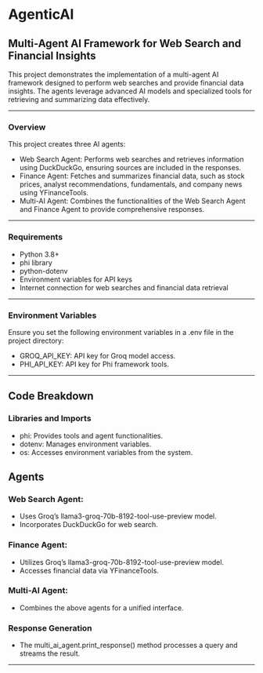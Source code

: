 # AgenticAI
## Multi-Agent AI Framework for Web Search and Financial Insights

This project demonstrates the implementation of a multi-agent AI framework designed to perform web searches and provide financial data insights. The agents leverage advanced AI models and specialized tools for retrieving and summarizing data effectively.

----------------------------------------------------------------------------------------------------------------------------------------------------------------------------------------------------------------------
### Overview
This project creates three AI agents:

- Web Search Agent: Performs web searches and retrieves information using DuckDuckGo, ensuring sources are included in the responses.
- Finance Agent: Fetches and summarizes financial data, such as stock prices, analyst recommendations, fundamentals, and company news using YFinanceTools.
- Multi-AI Agent: Combines the functionalities of the Web Search Agent and Finance Agent to provide comprehensive responses.
----------------------------------------------------------------------------------------------------------------------------------------------------------------------------------------------------------------------

### Requirements
- Python 3.8+
- phi library
- python-dotenv
- Environment variables for API keys
- Internet connection for web searches and financial data retrieval
--------------------------------------------------------------------------------------------------------------------------------------------------------------------------------------------------------------------

### Environment Variables
Ensure you set the following environment variables in a .env file in the project directory:

- GROQ_API_KEY: API key for Groq model access.
- PHI_API_KEY: API key for Phi framework tools.
--------------------------------------------------------------------------------------------------------------------------------------------------------------------------------------------------------------------

## Code Breakdown
### Libraries and Imports
- phi: Provides tools and agent functionalities.
- dotenv: Manages environment variables.
- os: Accesses environment variables from the system.

## Agents
### Web Search Agent:
- Uses Groq’s llama3-groq-70b-8192-tool-use-preview model.
- Incorporates DuckDuckGo for web search.

### Finance Agent:
- Utilizes Groq’s llama3-groq-70b-8192-tool-use-preview model.
- Accesses financial data via YFinanceTools.

### Multi-AI Agent:
- Combines the above agents for a unified interface.

### Response Generation
- The multi_ai_agent.print_response() method processes a query and streams the result.
--------------------------------------------------------------------------------------------------------------------------------------------------------------------------------------------------------------------
